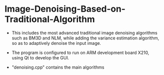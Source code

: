 # Image-Denoising-Based-on-Traditional-Algorithm

*  This includes the most advanced traditional image denoising algorithms such as BM3D and NLM, while adding the variance estimation algorithm, so as to adaptively denoise the input image.

*  The program is configured to run on ARM development board X210, using Qt to develop the GUI.

*  "denoising.cpp" contains the main algorithms
